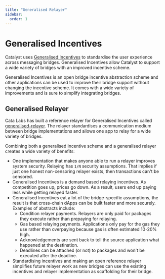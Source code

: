 ```yaml
---
title: "Generalised Relayer"
sidebar:
  order: 1
---
```


# Generalised Incentives

Catalyst uses [Generalised Incentives](https://github.com/catalystdao/GeneralisedIncentives) to standardise the user experience across messaging bridges. Generalised Incentives allow Catalyst to support a wide variety of bridges with an improved incentive scheme.

Generalised Incentives is an open bridge incentive abstraction scheme and other applications can be used to improve their bridge support without changing the incentive scheme. It comes with a wide variety of improvements and is sure to simplify integrating bridges.

## Generalised Relayer

Cata Labs has built a reference relayer for Generalised Incentives called [generalised-relayer](https://github.com/catalystdao/generalised-relayer). The relayer standardises a communication medium between bridge implementations and allows one app to relay for a wide variety of bridges.

Combining both a generalised incentive scheme and a generalised relayer creates a wide variety of benefits:

- One implementation that makes anyone able to run a relayer improves system security. Relaying has `1/N` security assumptions. That implies if just one honest non-censoring relayer exists, then transactions can't be censored.
- Generalised Incentives is a demand based relaying incentives. As competition goes up, prices go down. As a result, users end up paying less while getting relayed faster.
- Generalised Incentives eat a lot of the bridge-specific assumptions, the result is that cross-chain dApps can be built faster and more securely. Examples of abstracts include:
  - Condition relayer payments. Relayers are only paid for packages they execute rather than prepaying for relaying.
  - Gas based relaying payments. Applications only pay for the gas they use rather than overpaying because gas is often estimated 10-20% high.
  - Acknowledgements are sent back to tell the source application what happened at the destination.
  - Deadlines can be attached (or not) to packages and won't be executed after the deadline.
- Standardising incentives and making an open reference relayer simplifies future relayer work as new bridges can use the existing incentives and relayer implementation as scaffolding for their bridge.

